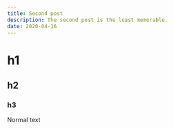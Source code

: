 ```yaml
---
title: Second post
description: The second post is the least memorable.
date: 2020-04-16
---
```


# h1
## h2
### h3

Normal text
